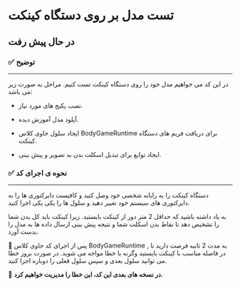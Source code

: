 # تست مدل بر روی دستگاه کینکت
## در حال پیش رفت



 ### ✅ توضیح
----


 در این کد می خواهیم مدل خود را روی دستگاه کینکت تست کنیم.
مراحل به صورت زیر می باشد:



 - نصب پکیج های مورد نیاز.

 - آپلود مدل آموزش دیده.

 - ایجاد سلول حاوی کلاس BodyGameRuntime برای دریافت فریم های دستگاه کینکت.

 - ایجاد توابع برای تبدیل اسکلت بدن به تصویر و پیش بینی.
 
 
 
 ### ✅ نحوه ی اجرای کد

---

 دستگاه کینکت را به رایانه شخصی خود وصل کنید و کافیست دایرکتوری ها را به دایرکتوری های سیستم خود تغییر دهید و سلول ها را یکی یکی اجرا کنید.


 به یاد داشته باشید که حداقل 2 متر دور از کینکت بایستید.  زیرا کینکت باید کل بدن شما را تشخیص دهد تا نقاط بدن اسکلت شما و نتیجه پیش بینی ارسال داده ها به مدل را بدست آورد.



 📌 پس از اجرای کد حاوی کلاس BodyGameRuntime , به مدت 2 ثانیه فرصت دارید تا در فاصله مناسب با کینکت بایستید وگرنه با خطا مواجه می شوید.  در صورت بروز خطا می توانید سلول بعدی و سپس سلول فعلی را دوباره اجرا کنید.


 📌 <b> در نسخه های بعدی این کد، این خطا را مدیریت خواهیم کرد.  </b>
